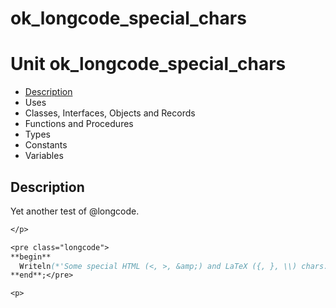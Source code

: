# ok\_longcode\_special\_chars


# Unit ok\_longcode\_special\_chars

- [Description](#PasDoc-Description)
- Uses
- Classes, Interfaces, Objects and Records
- Functions and Procedures
- Types
- Constants
- Variables

<span id="PasDoc-Description"/>

## Description
Yet another test of @longcode.</p>
<p>




```pascal
</p>

<pre class="longcode">
**begin**
  Writeln(*'Some special HTML (<, >, &amp;) and LaTeX ({, }, \\) chars.'*);
**end**;</pre>

<p>
```

<span id="PasDoc-Uses"/>
